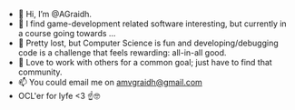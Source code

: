 - 👋 Hi, I’m @AGraidh.
- 👀 I find game-development related software interesting, but currently in a course going towards ...
- 🌱 Pretty lost, but Computer Science is fun and developing/debugging code is a challenge that feels rewarding: all-in-all good.
- 💞️ Love to work with others for a common goal; just have to find that community.
- 📫 You could email me on amvgraidh@gmail.com
- OCL'er for lyfe <3 ☝🤓

<!---
AGraidh/AGraidh is a ✨ special ✨ repository because its `README.md` (this file) appears on your GitHub profile.
You can click the Preview link to take a look at your changes.
--->
